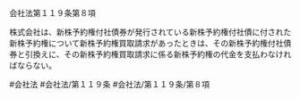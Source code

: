 会社法第１１９条第８項

株式会社は、新株予約権付社債券が発行されている新株予約権付社債に付された新株予約権について新株予約権買取請求があったときは、その新株予約権付社債券と引換えに、その新株予約権買取請求に係る新株予約権の代金を支払わなければならない。

#会社法
#会社法/第１１９条
#会社法/第１１９条/第８項
